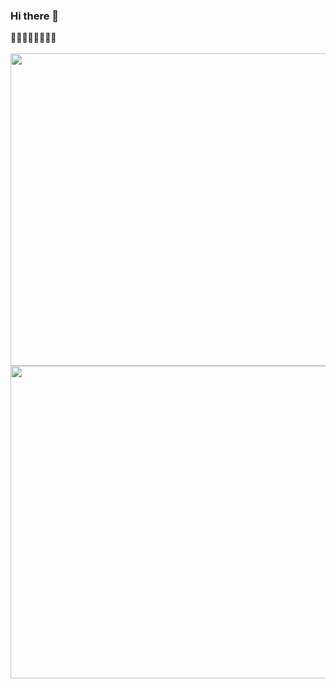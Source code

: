 ### Hi there 👋
🍊🍊🧃🥤🥣🥣🥣🥣
<br></br>
<img src="https://media1.giphy.com/media/lTeVKDPDuQQzD70m4E/giphy.gif?cid=6c09b952y37xtb459xzbxr5hlhro4jjmzsfmx2v4hlrbdfgu&ep=v1_internal_gif_by_id&rid=giphy.gif&ct=g" 
     width="800" 
     height="500" /> 
<br>
<img src="https://media0.giphy.com/media/cD43aWPxhkRO0/200w.gif?cid=6c09b952gswdvc8jh3j5uzu40e7xn713je850c7pobp29nc4&ep=v1_gifs_search&rid=200w.gif&ct=g" 
     width="800" 
     height="500" /> 

